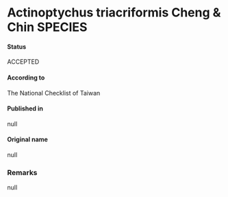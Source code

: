 Actinoptychus triacriformis Cheng & Chin SPECIES
=======

#### Status
ACCEPTED

#### According to
The National Checklist of Taiwan

#### Published in
null

#### Original name
null

### Remarks
null